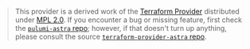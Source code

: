 > This provider is a derived work of the [Terraform Provider](https://github.com/datastax/terraform-provider-astra)
> distributed under [MPL 2.0](https://www.mozilla.org/en-US/MPL/2.0/). If you encounter a bug or missing feature,
> first check the [`pulumi-astra` repo](https://github.com/pulumiverse/pulumi-astra/issues); however, if that doesn't turn up anything,
> please consult the source [`terraform-provider-astra` repo](https://github.com/datastax/terraform-provider-astra/issues).
